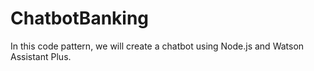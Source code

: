 # ChatbotBanking
In this code pattern, we will create a chatbot using Node.js and Watson Assistant Plus.
